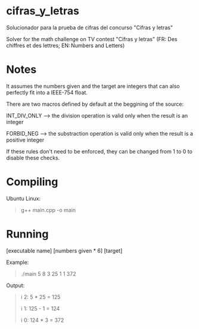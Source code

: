 # cifras_y_letras
Solucionador para la prueba de cifras del concurso "Cifras y letras"

Solver for the math challenge on TV contest "Cifras y letras" (FR: Des chiffres et des lettres; EN: Numbers and Letters)

# Notes
It assumes the numbers given and the target are integers that can also perfectly fit into a IEEE-754 float.

There are two macros defined by default at the beggining of the source:

INT_DIV_ONLY --> the division operation is valid only when the result is an integer

FORBID_NEG --> the substraction operation is valid only when the result is a positive integer

If these rules don't need to be enforced, they can be changed from 1 to 0 to disable these checks.

# Compiling
Ubuntu Linux:
>  g++ main.cpp -o main

# Running
[executable name] [numbers given * 6] [target]

Example:
>  ./main   5   8   3   25   1   1   372

Output:
> i 2: 5 * 25 = 125
> 
> i 1: 125 - 1 = 124
> 
> i 0: 124 * 3 = 372

